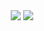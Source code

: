 <div align="center">
  <img src="https://github-readme-stats.vercel.app/api/top-langs/?username=cuncun-edg&locale=en&line_height=33&theme=radical&langs_count=5&layout=compact" />
  <img src="https://github-readme-stats.vercel.app/api?username=cuncun-edg&locale=en&line_height=33&show_icons=true&hide=&theme=radical&rank_icon=github" />
</div>
